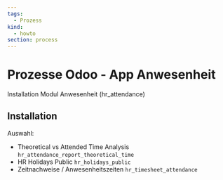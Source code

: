 ```yaml
---
tags:
  - Prozess
kind:
  - howto
section: process
---
```


# Prozesse Odoo - App Anwesenheit

Installation Modul Anwesenheit (hr_attendance)

## Installation

Auswahl:

- Theoretical vs Attended Time Analysis `hr_attendance_report_theoretical_time`
- HR Holidays Public `hr_holidays_public`
- Zeitnachweise / Anwesenheitszeiten `hr_timesheet_attendance`
